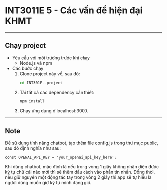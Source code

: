 # INT3011E 5 - Các vấn đề hiện đại KHMT

---
## Chạy project
* Yêu cầu với môi trường trước khi chạy
  - Node.js và npm 
* Các bước chạy
  1. Clone project này về, sau đó:
     ```bash
     cd INT301E--project
     ```
  2. Tải tất cả các dependency cần thiết:
     ```bash
     npm install
     ```
  3. Chạy ứng dụng ở localhost:3000.

---
## Note
Để sử dụng tính năng chatbot, tạo thêm file config.js trong thư mục public, sau đó định nghĩa như sau:
```
const OPENAI_API_KEY = 'your_openai_api_key_here';
```

Khi dùng chatbot, mặc định là nếu trong vòng 1 giây không nhận diện được ký tự chữ cái nào mới thì sẽ thêm dấu cách vào phần tin nhắn. Đồng thời, nếu giữ nguyên một động tác tay trong vòng 2 giây thi app sẽ tự hiểu là người dùng muốn giơ ký tự mình đang giơ.
